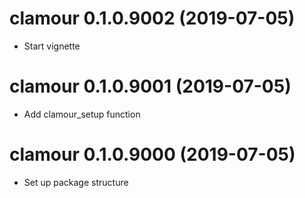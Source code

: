 # clamour 0.1.0.9002 (2019-07-05)

* Start vignette

# clamour 0.1.0.9001 (2019-07-05)

* Add clamour_setup function

# clamour 0.1.0.9000 (2019-07-05)

* Set up package structure
